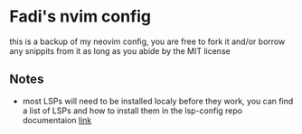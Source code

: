 # Fadi's nvim config

this is a backup of my neovim config, you are free to fork it and/or borrow any
snippits from it as long as you abide by the MIT license

## Notes

* most LSPs will need to be installed localy before they work, you can find a list
of LSPs and how to install them in the lsp-config repo documentaion [link](https://github.com/neovim/nvim-lspconfig/blob/master/doc/server_configurations.md)
